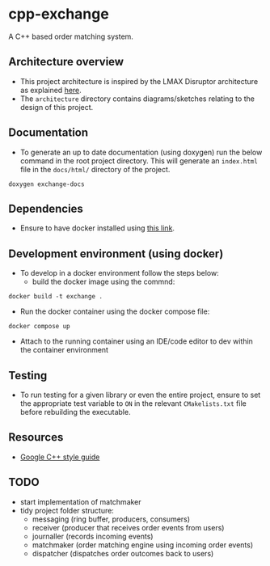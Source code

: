 # cpp-exchange
A C++ based order matching system.


## Architecture overview

- This project architecture is inspired by the LMAX Disruptor architecture as explained [here](https://lmax-exchange.github.io/disruptor/user-guide/index.html).
- The `architecture` directory contains diagrams/sketches relating to the design of this project.

## Documentation

- To generate an up to date documentation (using doxygen) run the below command in the root project directory. This will generate an `index.html` file in the `docs/html/` directory of the project.
```
doxygen exchange-docs
```

## Dependencies

- Ensure to have docker installed using [this link](https://docs.docker.com/get-docker/).

## Development environment (using docker)

- To develop in a docker environment follow the steps below:
  - build the docker image using the commnd: 
```
docker build -t exchange .
```
- Run the docker container using the docker compose file:
```
docker compose up
```
- Attach to the running container using an IDE/code editor to dev within the container environment

## Testing

- To run testing for a given library or even the entire project, ensure to set the appropriate test variable to `ON` in the relevant `CMakelists.txt` file before rebuilding the executable.

## Resources

- [Google C++ style guide](https://google.github.io/styleguide/cppguide.html)

## TODO

- start implementation of matchmaker
- tidy project folder structure:
  - messaging (ring buffer, producers, consumers)
  - receiver (producer that receives order events from users)
  - journaller (records incoming events)
  - matchmaker (order matching engine using incoming order events)
  - dispatcher (dispatches order outcomes back to users)
